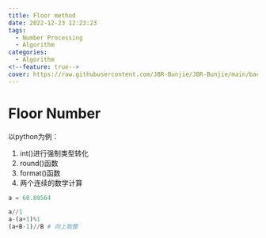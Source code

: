 ```yaml
---
title: Floor method
date: 2022-12-23 12:23:23
tags:
  - Number Processing
  - Algorithm
categories:
  - Algorithm
<!--feature: true-->
cover: https://raw.githubusercontent.com/JBR-Bunjie/JBR-Bunjie/main/back.jpg
---
```


# Floor Number

以python为例：

1. int()进行强制类型转化
2. round()函数
3. format()函数
2. 两个连续的数学计算

```python
a = 60.89564

a//1
a-(a+1)%1
(a+B-1)//B # 向上取整
```

